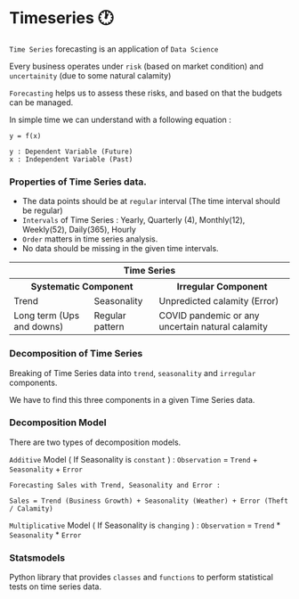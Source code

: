 # Timeseries 🕐

`Time Series` forecasting is an application of `Data Science`

Every business operates under `risk` (based on market condition) and `uncertainity` (due to some natural calamity)

`Forecasting` helps us to assess these risks, and based on that the budgets can be managed.

In simple time we can understand with a following equation :

```
y = f(x)

y : Dependent Variable (Future)
x : Independent Variable (Past)
```

### Properties of Time Series data.

- The data points should be at `regular` interval (The time interval should be regular)
- `Intervals` of Time Series : Yearly, Quarterly (4), Monthly(12), Weekly(52), Daily(365), Hourly
- `Order` matters in time series analysis.
- No data should be missing in the given time intervals.

<table>
  <tr><th colspan=3>Time Series</th></tr>
  <tr><th colspan=2>Systematic Component</th><th colspan=1>Irregular Component</th></tr>
  <tr><td>Trend</td><td>Seasonality</td><td>Unpredicted calamity (Error)</td></tr>
  <tr><td>Long term (Ups and downs)</td><td>Regular pattern</td><td>COVID pandemic or any uncertain natural calamity</td></tr>
</table>  

### Decomposition of Time Series 

Breaking of Time Series data into `trend`, `seasonality` and `irregular` components.

We have to find this three components in a given Time Series data.
 
### Decomposition Model

There are two types of decomposition models.

`Additive` Model ( If Seasonality is `constant` ) : `Observation` = `Trend` + `Seasonality` + `Error`

```
Forecasting Sales with Trend, Seasonality and Error :

Sales = Trend (Business Growth) + Seasonality (Weather) + Error (Theft / Calamity)
```

`Multiplicative` Model ( If Seasonality is `changing` ) : `Observation` = `Trend` * `Seasonality` * `Error`

### Statsmodels 

Python library that provides `classes` and `functions` to perform statistical tests on time series data.
